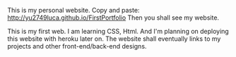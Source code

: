 This is my personal website. 
Copy and paste: http://yu2749luca.github.io/FirstPortfolio
Then you shall see my website.

This is my first web. I am learning CSS, Html. And I'm planning on deploying this website with heroku later on.
The website shall eventually links to my projects and other front-end/back-end designs. 
